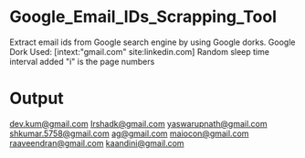 # Google_Email_IDs_Scrapping_Tool
Extract email ids from Google search engine by using Google dorks. 
Google Dork Used: [intext:"gmail.com" site:linkedin.com]
Random sleep time interval added
"i" is the page numbers

# Output
dev.kum@gmail.com
Irshadk@gmail.com
yaswarupnath@gmail.com
shkumar.5758@gmail.com
ag@gmail.com
maiocon@gmail.com
raaveendran@gmail.com
kaandini@gmail.com
